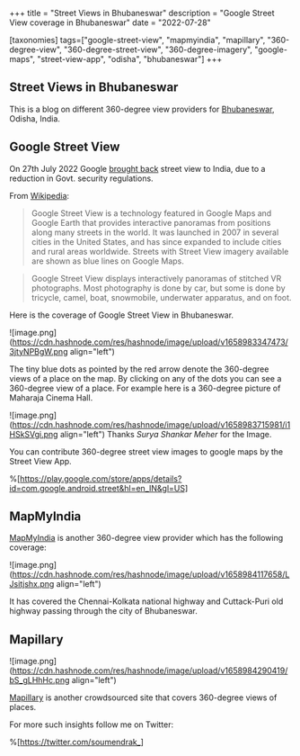 +++
title = "Street Views in Bhubaneswar"
description = "Google Street View coverage in Bhubaneswar"
date = "2022-07-28"

[taxonomies]
tags=["google-street-view", "mapmyindia", "mapillary", "360-degree-view", "360-degree-street-view", "360-degree-imagery", "google-maps", "street-view-app", "odisha", "bhubaneswar"]
+++
## Street Views in Bhubaneswar

This is a blog on different 360-degree view providers for [Bhubaneswar](https://odishatourism.gov.in/content/tourism/en/discover/major-cities/bhubaneswar.html), Odisha, India.

## Google Street View

On 27th July 2022 Google [brought back](https://www.thehindu.com/sci-tech/technology/google-brings-street-view-to-india/article65689198.ece) street view to India, due to a reduction in Govt. security regulations.

From [Wikipedia](https://en.wikipedia.org/wiki/Google_Street_View):

> Google Street View is a technology featured in Google Maps and Google Earth that provides interactive panoramas from positions along many streets in the world. It was launched in 2007 in several cities in the United States, and has since expanded to include cities and rural areas worldwide. Streets with Street View imagery available are shown as blue lines on Google Maps.

> Google Street View displays interactively panoramas of stitched VR photographs. Most photography is done by car, but some is done by tricycle, camel, boat, snowmobile, underwater apparatus, and on foot. 

Here is the coverage of Google Street View in Bhubaneswar.


![image.png](https://cdn.hashnode.com/res/hashnode/image/upload/v1658983347473/3jtyNPBgW.png align="left")

The tiny blue dots as pointed by the red arrow denote the 360-degree views of a place on the map.
By clicking on any of the dots you can see a 360-degree view of a place. For example here is a 360-degree picture of Maharaja Cinema Hall.

![image.png](https://cdn.hashnode.com/res/hashnode/image/upload/v1658983715981/i1HSkSVgi.png align="left")
Thanks *Surya Shankar Meher* for the Image.

You can contribute 360-degree street view images to google maps by the Street View App.

%[https://play.google.com/store/apps/details?id=com.google.android.street&hl=en_IN&gl=US]

## MapMyIndia

[MapMyIndia](https://www.mapmyindia.com/realview/) is another 360-degree view provider which has the following coverage:

![image.png](https://cdn.hashnode.com/res/hashnode/image/upload/v1658984117658/LJsitjshx.png align="left")

It has covered the Chennai-Kolkata national highway and Cuttack-Puri old highway passing through the city of Bhubaneswar.

## Mapillary


![image.png](https://cdn.hashnode.com/res/hashnode/image/upload/v1658984290419/bS_gLHhHc.png align="left")

[Mapillary](https://www.mapillary.com/app) is another crowdsourced site that covers 360-degree views of places.


For more such insights follow me on Twitter: 

%[https://twitter.com/soumendrak_]
